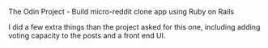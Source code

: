 The Odin Project - Build micro-reddit clone app using Ruby on Rails

I did a few extra things than the project asked for this one, including adding voting capacity to the posts and a front end UI.
